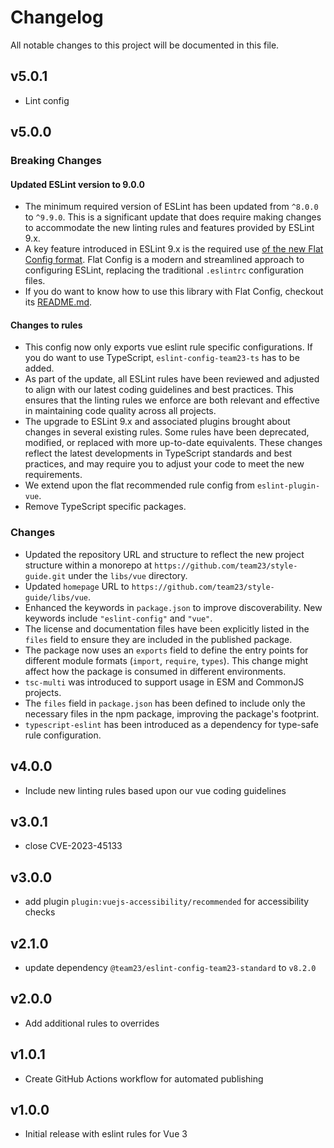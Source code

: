 # Changelog

All notable changes to this project will be documented in this file.

## v5.0.1

- Lint config

## v5.0.0

### Breaking Changes

#### Updated ESLint version to 9.0.0

- The minimum required version of ESLint has been updated from `^8.0.0` to `^9.9.0`. This is a significant update
  that does require making changes to accommodate the new linting rules and features provided by ESLint 9.x.
- A key feature introduced in ESLint 9.x is the required use
  [of the new Flat Config format](https://eslint.org/docs/latest/use/configure/configuration-files).
  Flat Config is a modern and streamlined approach to configuring ESLint, replacing the traditional `.eslintrc`
  configuration files.
- If you do want to know how to use this library with Flat Config, checkout its [README.md](README.md).

#### Changes to rules

- This config now only exports vue eslint rule specific configurations. If you do want to use
  TypeScript, `eslint-config-team23-ts` has to be added.
- As part of the update, all ESLint rules have been reviewed and adjusted to align with our latest coding
  guidelines and best practices.
  This ensures that the linting rules we enforce are both relevant and effective in maintaining code quality across
  all projects.
- The upgrade to ESLint 9.x and associated plugins brought about changes in several existing rules.
  Some rules have been deprecated, modified, or replaced with more up-to-date equivalents.
  These changes reflect the latest developments in TypeScript standards and best practices, and may require you to
  adjust your code to meet the new requirements.
- We extend upon the flat recommended rule config from `eslint-plugin-vue`.
- Remove TypeScript specific packages.

### Changes

- Updated the repository URL and structure to reflect the new project structure within a monorepo
  at `https://github.com/team23/style-guide.git` under the `libs/vue` directory.
- Updated `homepage` URL to `https://github.com/team23/style-guide/libs/vue`.
- Enhanced the keywords in `package.json` to improve discoverability. New keywords
  include `"eslint-config"` and `"vue"`.
- The license and documentation files have been explicitly listed in the `files` field
  to ensure they are included in the published package.
- The package now uses an `exports` field to define the entry points for different
  module formats (`import`, `require`, `types`). This change might affect how the package is consumed in different
  environments.
- `tsc-multi` was introduced to support usage in ESM and CommonJS projects.
- The `files` field in `package.json` has been defined to include only the necessary files in the
  npm package, improving the package's footprint.
- `typescript-eslint` has been introduced as a dependency for type-safe rule configuration.

## v4.0.0

- Include new linting rules based upon our vue coding guidelines

## v3.0.1

- close CVE-2023-45133

## v3.0.0

- add plugin `plugin:vuejs-accessibility/recommended` for accessibility checks

## v2.1.0

- update dependency `@team23/eslint-config-team23-standard` to `v8.2.0`

## v2.0.0

- Add additional rules to overrides

## v1.0.1

- Create GitHub Actions workflow for automated publishing

## v1.0.0

- Initial release with eslint rules for Vue 3
